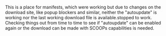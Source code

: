 This is a place for manifests, which were working but due to changes on the download site, like popup blockers and similar, neither the "autoupdate" is working nor the last working download file is available.stopped to work.
Checking things out from time to time to see if "autoupdate" can be enabled again or the download can be made with SCOOPs capabilities is needed.